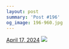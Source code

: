 ```yaml
---
layout: post
summary: 'Post #196'
og_image: 196-960.jpg
---
```


<p>
  <time>
    <a href="/196">April 17, 2024</a>
  </time>
  <a href="/196">
    <img src="{{ site.assets_url }}/196-480.jpg" srcset="{{ site.assets_url }}/196-240.jpg 240w, {{ site.assets_url }}/196-480.jpg 480w, {{ site.assets_url }}/196-720.jpg 720w, {{ site.assets_url }}/196-960.jpg 960w" sizes="(min-width: 700px) 50vw, calc(100vw - 2rem)" />
  </a>
</p>
